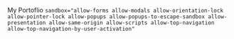 My Portoflio
```sandbox="allow-forms allow-modals allow-orientation-lock allow-pointer-lock allow-popups allow-popups-to-escape-sandbox allow-presentation allow-same-origin allow-scripts allow-top-navigation allow-top-navigation-by-user-activation"```
